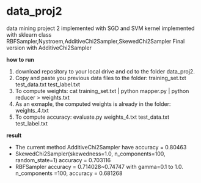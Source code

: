 # data_proj2
data mining project 2 implemented with SGD and SVM kernel
implemented with sklearn class RBFSampler,Nystroem,AdditiveChi2Sampler,SkewedChi2Sampler
Final version with AdditiveChi2Sampler

**how to run**

1. download repository to your local drive and cd to the folder data_proj2.  
2. Copy and paste you previous data files to the folder: training_set.txt  test_data.txt  test_label.txt
3. To compute weights: cat training_set.txt | python mapper.py | python reducer > weights.txt
4. As an exmaple, the computed weights is already in the folder: weights_4.txt
5. To compute accuracy: evaluate.py weights_4.txt test_data.txt test_label.txt <your repository folder>


**result**
- The current method AdditiveChi2Sampler have accuracy = 0.80463
- SkewedChi2Sampler(skewedness=1.0, n_components=100, random_state=1) accuracy  = 0.703116
- RBFSampler accuracy = 0.714028~0.74747  with gamma=0.1 to 1.0. n_components =100, accuracy = 0.681268
